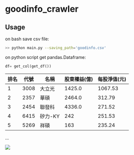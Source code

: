 # goodinfo_crawler

## Usage
on bash save csv file:
```bash
>> python main.py --saving_path='goodinfo.csv'
```
on python script get pandas.Dataframe:
```python
df= get_col(get_df())
```

排名|代號|名稱|股東權益(億)|每股淨值(元)
---|---|---|---|---|
1|3008|大立光|1425.0|1067.53
2|2357|華碩|2464.0|312.79
3|2454|聯發科|4336.0|271.52
4|6415|矽力-KY|242|251.53
5|5269|祥碩|163|235.24
...

![](https://cdn.discordapp.com/attachments/747728438814703616/969859805864951838/unknown.png)